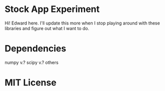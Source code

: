 # Stock App Experiment
Hi! Edward here. 
I'll update this more when I stop playing around with these libraries and figure out 
what I want to do.

# Dependencies

numpy v.?
scipy v.?
others

# MIT License